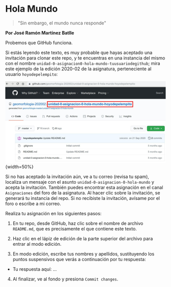 # Hola Mundo

> "Sin embargo, el mundo nunca responde"

**Por José Ramón Martínez Batlle**

Probemos que GitHub funciona.

Si estás leyendo este texto, es muy probable que hayas aceptado una invitación para clonar este repo, y te encuentras en una instancia del mismo con el nombre `unidad-0-asignacion0-hola-mundo-tuusuariodegithub`; mira este ejemplo de la edición 2020-02 de la asignatura, perteneciente al usuario `hoyodepelempito`:

![Ejemplo de repo ya clonado](ejemplo_repo_clonado.jpg){width=50%}

Si no has aceptado la invitación aún, ve a tu correo (revisa tu spam), localiza un mensaje con el asunto `unidad-0-asignacion-0-hola-mundo` y acepta la invitación. También puedes encontrar esta asignación en el canal `Asignaciones` del foro de la asignatura. Al hacer clic sobre la invitación, se generará tu instancia del repo. Si no recibiste la invitación, avísame por el foro o escribe a mi correo.

Realiza tu asignación en los siguientes pasos:

1. En tu repo, desde GitHub, haz clic sobre el nombre de archivo `README.md`, que es precisamente el que contiene este texto.

2. Haz clic en el lápiz de edición de la parte superior del archivo para entrar al modo edición.

3. En modo edición, escribe tus nombres y apellidos, sustituyendo los puntos suspensivos que verás a continuación por tu respuesta:

  * Tu respuesta aquí: ...
  
4. Al finalizar, ve al fondo y presiona `Commit changes`.
